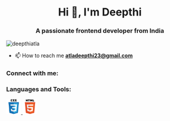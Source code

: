 <h1 align="center">Hi 👋, I'm Deepthi</h1>
<h3 align="center">A passionate frontend developer from India</h3>

<p align="left"> <img src="https://komarev.com/ghpvc/?username=deepthiatla&label=Profile%20views&color=0e75b6&style=flat" alt="deepthiatla" /> </p>

- 📫 How to reach me **atladeepthi23@gmail.com**

<h3 align="left">Connect with me:</h3>
<p align="left">
</p>

<h3 align="left">Languages and Tools:</h3>
<p align="left"> <a href="https://www.w3schools.com/css/" target="_blank" rel="noreferrer"> <img src="https://raw.githubusercontent.com/devicons/devicon/master/icons/css3/css3-original-wordmark.svg" alt="css3" width="40" height="40"/> </a> <a href="https://www.w3.org/html/" target="_blank" rel="noreferrer"> <img src="https://raw.githubusercontent.com/devicons/devicon/master/icons/html5/html5-original-wordmark.svg" alt="html5" width="40" height="40"/> </a> </p>

